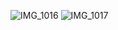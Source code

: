![IMG_1016](https://github.com/user-attachments/assets/681a2ec2-f5f6-410c-92d2-b6eda6c49ea0)
![IMG_1017](https://github.com/user-attachments/assets/6da79859-da7f-4d75-9567-d384c52a6c86)

